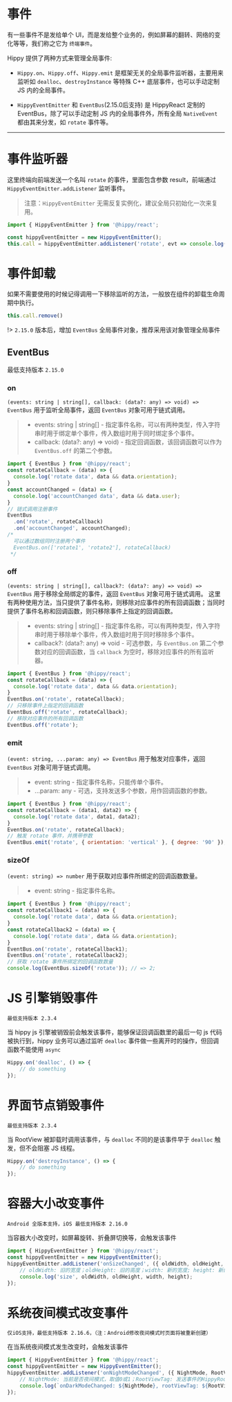 # 事件

有一些事件不是发给单个 UI，而是发给整个业务的，例如屏幕的翻转、网络的变化等等，我们称之它为 `终端事件`。

Hippy 提供了两种方式来管理全局事件:

+ `Hippy.on`、`Hippy.off`、`Hippy.emit` 是框架无关的全局事件监听器，主要用来监听如 `dealloc`、`destroyInstance` 等特殊 C++ 底层事件，也可以手动定制 JS 内的全局事件。

+ `HippyEventEmitter` 和 `EventBus`(2.15.0后支持) 是 HippyReact 定制的 EventBus，除了可以手动定制 JS 内的全局事件外，所有全局 `NativeEvent` 都由其来分发，如 `rotate` 事件等。

---

# 事件监听器

这里终端向前端发送一个名叫 `rotate` 的事件，里面包含参数 result，前端通过 `HippyEventEmitter.addListener` 监听事件。

> 注意：`HippyEventEmitter` 无需反复实例化，建议全局只初始化一次来复用。

```jsx
import { HippyEventEmitter } from '@hippy/react';

const hippyEventEmitter = new HippyEventEmitter();
this.call = hippyEventEmitter.addListener('rotate', evt => console.log(evt.result));
```

# 事件卸载

如果不需要使用的时候记得调用一下移除监听的方法，一般放在组件的卸载生命周期中执行。

```jsx
this.call.remove()
```

!> `2.15.0` 版本后，增加 `EventBus` 全局事件对象，推荐采用该对象管理全局事件

## EventBus

最低支持版本 `2.15.0`

### on

`(events: string | string[], callback: (data?: any) => void) => EventBus` 用于监听全局事件，返回 `EventBus` 对象可用于链式调用。

> + events: string | string[] - 指定事件名称，可以有两种类型，传入字符串时用于绑定单个事件，传入数组时用于同时绑定多个事件。
> + callback: (data?: any) => void) - 指定回调函数，该回调函数可以作为 `EventBus.off` 的第二个参数。

```js
import { EventBus } from '@hippy/react';
const rotateCallback = (data) => {
  console.log('rotate data', data && data.orientation);
}
const accountChanged = (data) => {
  console.log('accountChanged data', data && data.user);
}
// 链式调用注册事件
EventBus
  .on('rotate', rotateCallback)
  .on('accountChanged', accountChanged);
/*
  可以通过数组同时注册两个事件
  EventBus.on(['rotate1', 'rotate2'], rotateCallback)
 */
```

### off

`(events: string | string[], callback?: (data?: any) => void) => EventBus` 用于移除全局绑定的事件，返回 `EventBus` 对象可用于链式调用。
这里有两种使用方法，当只提供了事件名称，则移除对应事件的所有回调函数；当同时提供了事件名称和回调函数，则只移除事件上指定的回调函数。

> + events: string | string[] - 指定事件名称，可以有两种类型，传入字符串时用于移除单个事件，传入数组时用于同时移除多个事件。
> + callback?: (data?: any) => void - 可选参数，与 `EventBus.on` 第二个参数对应的回调函数，当 `callback` 为空时，移除对应事件的所有监听器。

```js
import { EventBus } from '@hippy/react';
const rotateCallback = (data) => {
  console.log('rotate data', data && data.orientation);
}
EventBus.on('rotate', rotateCallback);
// 只移除事件上指定的回调函数
EventBus.off('rotate', rotateCallback);
// 移除对应事件的所有回调函数
EventBus.off('rotate');
```

### emit

`(event: string, ...param: any) => EventBus` 用于触发对应事件，返回 `EventBus` 对象可用于链式调用。

> + event: string - 指定事件名称，只能传单个事件。
> + ...param: any - 可选，支持发送多个参数，用作回调函数的参数。


```js
import { EventBus } from '@hippy/react';
const rotateCallback = (data1, data2) => {
  console.log('rotate data', data1, data2);
}
EventBus.on('rotate', rotateCallback);
// 触发 rotate 事件，并携带参数
EventBus.emit('rotate', { orientation: 'vertical' }, { degree: '90' });
```

### sizeOf

`(event: string) => number` 用于获取对应事件所绑定的回调函数数量。

> + event: string - 指定事件名称。

```js
import { EventBus } from '@hippy/react';
const rotateCallback1 = (data) => {
  console.log('rotate data', data && data.orientation);
}
const rotateCallback2 = (data) => {
  console.log('rotate data', data && data.orientation);
}
EventBus.on('rotate', rotateCallback1);
EventBus.on('rotate', rotateCallback2);
// 获取 rotate 事件所绑定的回调函数数量
console.log(EventBus.sizeOf('rotate')); // => 2;
```

# JS 引擎销毁事件

`最低支持版本 2.3.4`

当 hippy js 引擎被销毁前会触发该事件，能够保证回调函数里的最后一句 js 代码被执行到，hippy 业务可以通过监听 `dealloc` 事件做一些离开时的操作，但回调函数不能使用 `async`

```jsx
Hippy.on('dealloc', () => {
    // do something
});
```

# 界面节点销毁事件 

`最低支持版本 2.3.4`

当 RootView 被卸载时调用该事件，与 `dealloc` 不同的是该事件早于 `dealloc` 触发，但不会阻塞 JS 线程。

```jsx
Hippy.on('destroyInstance', () => {
    // do something
});
```

# 容器大小改变事件

`Android 全版本支持，iOS 最低支持版本 2.16.0`

当容器大小改变时，如屏幕旋转、折叠屏切换等，会触发该事件

```jsx
import { HippyEventEmitter } from '@hippy/react';
const hippyEventEmitter = new HippyEventEmitter();
hippyEventEmitter.addListener('onSizeChanged', ({ oldWidth, oldHeight, width, height }) => {
    // oldWidth: 旧的宽度；oldHeight: 旧的高度；width: 新的宽度; height: 新的高度
    console.log('size', oldWidth, oldHeight, width, height);
});
```

# 系统夜间模式改变事件

`仅iOS支持，最低支持版本 2.16.6，（注：Android修改夜间模式时页面将被重新创建）`

在当系统夜间模式发生改变时，会触发该事件

```jsx
import { HippyEventEmitter } from '@hippy/react';
const hippyEventEmitter = new HippyEventEmitter();
hippyEventEmitter.addListener('onNightModeChanged', ({ NightMode, RootViewTag }) => {
    // NightMode: 当前是否夜间模式，取值0或1；RootViewTag: 发送事件的HippyRootView的Tag
    console.log(`onDarkModeChanged: ${NightMode}, rootViewTag: ${RootViewTag}`);
});
```

